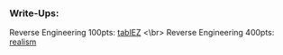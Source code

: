 ### Write-Ups: 

Reverse Engineering 100pts: [tablEZ](https://github.com/r0d/Write_Ups/edit/master/CSAW%20CTF%202017/tablEZ) <\br>
Reverse Engineering 400pts: [realism](https://github.com/r0d/Write_Ups/tree/master/CSAW%20CTF%202017/realism)

